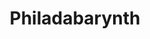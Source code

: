 ---
pid: CH1011
title: Philadabarynth
location_transcription: wissahickon
zipcode: '99821'
outside_phl: 'Auke Bay AK '
neighborhood: 
age: '52'
age_range: 50-59
instagram: 
image_file_name: CH_1011.jpg
proposal_transcription: 
topic: Philadelphia
topic_summary: '0'
type: Other No Form
keywords_other: 
credit: Michael Ciri
image_labels: 
twitter: 
facebook: 
permalink: "/monuments/ch1011/"
layout: item-page
---